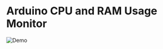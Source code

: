 # Arduino CPU and RAM Usage Monitor
 
![Demo](https://user-images.githubusercontent.com/44601893/89714331-c58b5080-d9ae-11ea-82e7-a9db8813eedc.png)
